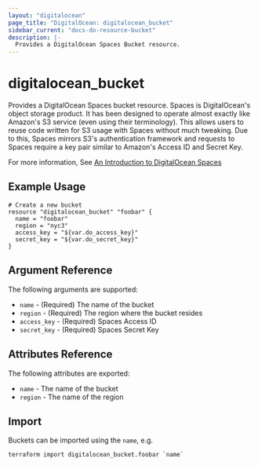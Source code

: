 ```yaml
---
layout: "digitalocean"
page_title: "DigitalOcean: digitalocean_bucket"
sidebar_current: "docs-do-resource-bucket"
description: |-
  Provides a DigitalOcean Spaces Bucket resource.
---
```


# digitalocean\_bucket

Provides a DigitalOcean Spaces bucket resource. Spaces is DigitalOcean's object
storage product.  It has been designed to operate almost exactly like Amazon's
S3 service (even using their terminology). This allows users to reuse code written
for S3 usage with Spaces without much tweaking.  Due to this, Spaces mirrors S3's
authentication framework and requests to Spaces require a key pair similar to
Amazon's Access ID and Secret Key.

For more information, See [An Introduction to DigitalOcean Spaces](https://www.digitalocean.com/community/tutorials/an-introduction-to-digitalocean-spaces)

## Example Usage

```hcl
# Create a new bucket
resource "digitalocean_bucket" "foobar" {
  name = "foobar"
  region = "nyc3"
  access_key = "${var.do_access_key}"
  secret_key = "${var.do_secret_key}"
}
```

## Argument Reference

The following arguments are supported:

* `name` - (Required) The name of the bucket
* `region` - (Required) The region where the bucket resides
* `access_key` - (Required) Spaces Access ID
* `secret_key` - (Required) Spaces Secret Key

## Attributes Reference

The following attributes are exported:

* `name` - The name of the bucket
* `region` - The name of the region


## Import

Buckets can be imported using the `name`, e.g.

```
terraform import digitalocean_bucket.foobar `name`
```
